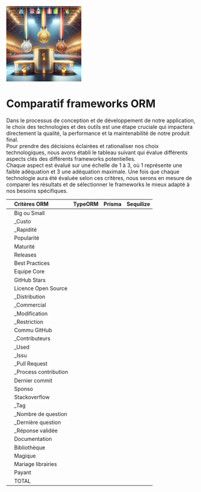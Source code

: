 <img src="../Assets/Images/podium.png" alt="Podium" width="200">

# Comparatif frameworks ORM

Dans le processus de conception et de développement de notre application, le choix des technologies et des outils est une étape cruciale qui impactera directement la qualité, la performance et la maintenabilité de notre produit final.  
Pour prendre des décisions éclairées et rationaliser nos choix technologiques, nous avons établi le tableau suivant qui évalue différents aspects clés des différents frameworks potentielles.  
Chaque aspect est évalué sur une échelle de 1 à 3, où 1 représente une faible adéquation et 3 une adéquation maximale. Une fois que chaque technologie aura été évaluée selon ces critères, nous serons en mesure de comparer les résultats et de sélectionner le frameworks le mieux adapté à nos besoins spécifiques.

|     | Critères ORM           | TypeORM | Prisma | Sequilize |
| --- | :--------------------- | :-----: | :----: | :-------: |
|     | Big ou Small           |         |        |           |
|     | \_Custo                |         |        |           |
|     | \_Rapidité             |         |        |           |
|     | Popularité             |         |        |           |
|     | Maturité               |         |        |           |
|     | Releases               |         |        |           |
|     | Best Practices         |         |        |           |
|     | Equipe Core            |         |        |           |
|     | GitHub Stars           |         |        |           |
|     | Licence Open Source    |         |        |           |
|     | \_Distribution         |         |        |           |
|     | \_Commercial           |         |        |           |
|     | \_Modification         |         |        |           |
|     | \_Restriction          |         |        |           |
|     | Commu GitHub           |         |        |           |
|     | \_Contributeurs        |         |        |           |
|     | \_Used                 |         |        |           |
|     | \_Issu                 |         |        |           |
|     | \_Pull Request         |         |        |           |
|     | \_Process contribution |         |        |           |
|     | Dernier commit         |         |        |           |
|     | Sponso                 |         |        |           |
|     | Stackoverflow          |         |        |           |
|     | \_Tag                  |         |        |           |
|     | \_Nombre de question   |         |        |           |
|     | \_Dernière question    |         |        |           |
|     | \_Réponse validée      |         |        |           |
|     | Documentation          |         |        |           |
|     | Bibliothèque           |         |        |           |
|     | Magique                |         |        |           |
|     | Mariage librairies     |         |        |           |
|     | Payant                 |         |        |           |
|     | TOTAL                  |         |        |           |
